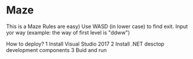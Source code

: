 # Maze
This is a Maze
Rules are easy)
Use WASD (in lower case) to find exit.
Input yor way (example: the way of first level is "ddww")

How to deploy?
1 Install Visual Studio 2017
2 Install .NET desctop development components
3 Buid and run
